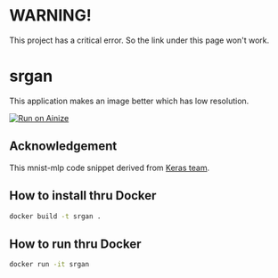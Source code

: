 # WARNING!
This project has a critical error. So the link under this page won't work.

# srgan
This application makes an image better which has low resolution.

[![Run on Ainize](https://ainize.ai/images/run_on_ainize_button.svg)](https://ainize.web.app/redirect?git_repo=https://github.com/hongdune/srgan)

## Acknowledgement
This mnist-mlp code snippet derived from [Keras team](https://github.com/keras-team/keras/blob/keras-2/examples/mnist_mlp.py).

## How to install thru Docker
```sh
docker build -t srgan .
```

## How to run thru Docker
```sh
docker run -it srgan
```
